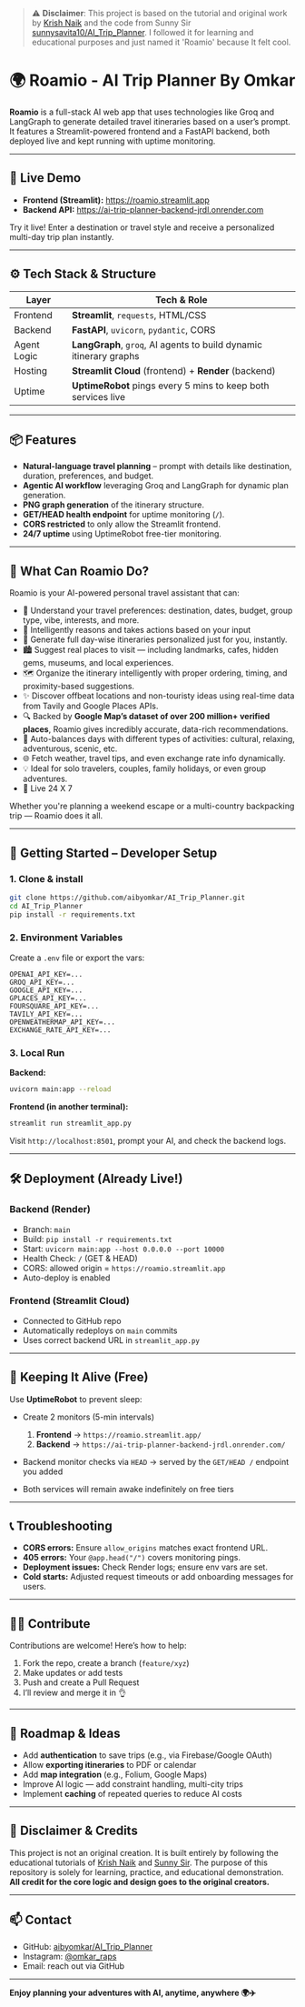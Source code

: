 > ⚠️ **Disclaimer**: This project is based on the tutorial and original work by [Krish Naik](https://www.youtube.com/@KrishNaik) and the code from Sunny Sir [sunnysavita10/AI_Trip_Planner](https://github.com/sunnysavita10/AI_Trip_Planner). I followed it for learning and educational purposes and just named it 'Roamio' because It felt cool.

# 🌍 Roamio - AI Trip Planner By Omkar

**Roamio** is a full-stack AI web app that uses technologies like Groq and LangGraph to generate detailed travel itineraries based on a user’s prompt. It features a Streamlit-powered frontend and a FastAPI backend, both deployed live and kept running with uptime monitoring.

---

## 🔗 Live Demo

- **Frontend (Streamlit):** https://roamio.streamlit.app  
- **Backend API:** https://ai-trip-planner-backend-jrdl.onrender.com  

Try it live! Enter a destination or travel style and receive a personalized multi-day trip plan instantly.

---

## ⚙️ Tech Stack & Structure

| Layer      | Tech & Role |
|------------|-------------|
| Frontend   | **Streamlit**, `requests`, HTML/CSS |
| Backend    | **FastAPI**, `uvicorn`, `pydantic`, CORS |
| Agent Logic| **LangGraph**, `groq`, AI agents to build dynamic itinerary graphs |
| Hosting    | **Streamlit Cloud** (frontend) + **Render** (backend) |
| Uptime     | **UptimeRobot** pings every 5 mins to keep both services live |

---

## 📦 Features

- **Natural-language travel planning** – prompt with details like destination, duration, preferences, and budget.
- **Agentic AI workflow** leveraging Groq and LangGraph for dynamic plan generation.
- **PNG graph generation** of the itinerary structure.
- **GET/HEAD health endpoint** for uptime monitoring (`/`).
- **CORS restricted** to only allow the Streamlit frontend.
- **24/7 uptime** using UptimeRobot free-tier monitoring.

---

## 🧠 What Can Roamio Do?

Roamio is your AI-powered personal travel assistant that can:

- 🧳 Understand your travel preferences: destination, dates, budget, group type, vibe, interests, and more.
- 🧠 Intelligently reasons and takes actions based on your input
- 🧭 Generate full day-wise itineraries personalized just for you, instantly.
- 🏙️ Suggest real places to visit — including landmarks, cafes, hidden gems, museums, and local experiences.
- 🗺️ Organize the itinerary intelligently with proper ordering, timing, and proximity-based suggestions.
- ✨ Discover offbeat locations and non-touristy ideas using real-time data from Tavily and Google Places APIs.
- 🔍 Backed by **Google Map’s dataset of over 200 million+ verified places**, Roamio gives incredibly accurate, data-rich recommendations.
- 📆 Auto-balances days with different types of activities: cultural, relaxing, adventurous, scenic, etc.
- 🌐 Fetch weather, travel tips, and even exchange rate info dynamically.
- 💡 Ideal for solo travelers, couples, family holidays, or even group adventures.
- 🌟 Live 24 X 7

Whether you're planning a weekend escape or a multi-country backpacking trip — Roamio does it all.

---

## 🚀 Getting Started – Developer Setup

### 1. Clone & install

```bash
git clone https://github.com/aibyomkar/AI_Trip_Planner.git
cd AI_Trip_Planner
pip install -r requirements.txt
````

### 2. Environment Variables

Create a `.env` file or export the vars:

```text
OPENAI_API_KEY=...
GROQ_API_KEY=...
GOOGLE_API_KEY=...
GPLACES_API_KEY=...
FOURSQUARE_API_KEY=...
TAVILY_API_KEY=...
OPENWEATHERMAP_API_KEY=...
EXCHANGE_RATE_API_KEY=...
```

### 3. Local Run

**Backend:**

```bash
uvicorn main:app --reload
```

**Frontend (in another terminal):**

```bash
streamlit run streamlit_app.py
```

Visit `http://localhost:8501`, prompt your AI, and check the backend logs.

---

## 🛠 Deployment (Already Live!)

### Backend (Render)

* Branch: `main`
* Build: `pip install -r requirements.txt`
* Start: `uvicorn main:app --host 0.0.0.0 --port 10000`
* Health Check: `/` (GET & HEAD)
* CORS: allowed origin = `https://roamio.streamlit.app`
* Auto-deploy is enabled

### Frontend (Streamlit Cloud)

* Connected to GitHub repo
* Automatically redeploys on `main` commits
* Uses correct backend URL in `streamlit_app.py`

---

## 🔐 Keeping It Alive (Free)

Use **UptimeRobot** to prevent sleep:

* Create 2 monitors (5-min intervals)

  1. **Frontend** → `https://roamio.streamlit.app/`
  2. **Backend** → `https://ai-trip-planner-backend-jrdl.onrender.com/`
* Backend monitor checks via `HEAD` → served by the `GET/HEAD /` endpoint you added
* Both services will remain awake indefinitely on free tiers

---

## 📞 Troubleshooting

* **CORS errors:** Ensure `allow_origins` matches exact frontend URL.
* **405 errors:** Your `@app.head("/")` covers monitoring pings.
* **Deployment issues:** Check Render logs; ensure env vars are set.
* **Cold starts:** Adjusted request timeouts or add onboarding messages for users.

---

## 🧑‍💻 Contribute

Contributions are welcome! Here’s how to help:

1. Fork the repo, create a branch (`feature/xyz`)
2. Make updates or add tests
3. Push and create a Pull Request
4. I’ll review and merge it in 👌

---

## 🌟 Roadmap & Ideas

* Add **authentication** to save trips (e.g., via Firebase/Google OAuth)
* Allow **exporting itineraries** to PDF or calendar
* Add **map integration** (e.g., Folium, Google Maps)
* Improve AI logic — add constraint handling, multi-city trips
* Implement **caching** of repeated queries to reduce AI costs

---

## 📄 Disclaimer & Credits

This project is not an original creation. It is built entirely by following the educational tutorials of [Krish Naik](https://www.youtube.com/c/KrishNaik) and [Sunny Sir](https://github.com/sunnysavita10/AI_Trip_Planner).
The purpose of this repository is solely for learning, practice, and educational demonstration.
**All credit for the core logic and design goes to the original creators.**

---

## 📫 Contact

* GitHub: [aibyomkar/AI\_Trip\_Planner](https://github.com/aibyomkar/AI_Trip_Planner)
* Instagram: [@omkar\_raps](https://www.instagram.com/omkar_raps?igsh=MWN5cHVuZDV3MjZ4NA%3D%3D&utm_source=qr)
* Email: reach out via GitHub

---

**Enjoy planning your adventures with AI, anytime, anywhere 🌍✈️**